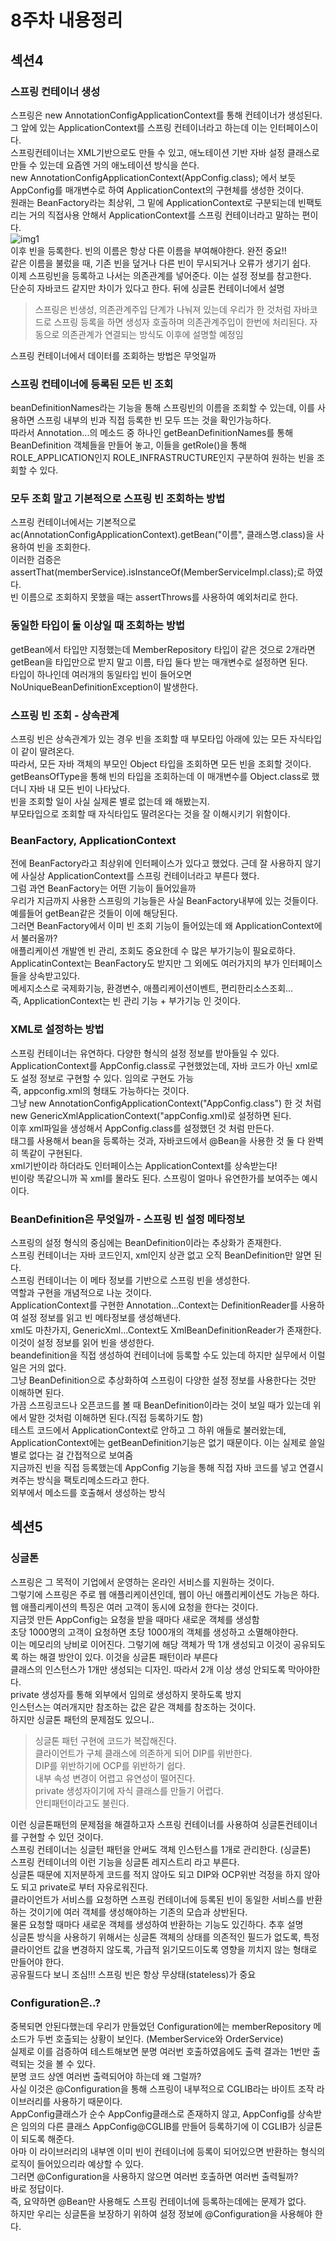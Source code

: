 # 8주차 내용정리  

## 섹션4  
### 스프링 컨테이너 생성  
스프링은 new AnnotationConfigApplicationContext를 통해 컨테이너가 생성된다.  
그 앞에 있는 ApplicationContext를 스프링 컨테이너라고 하는데 이는 인터페이스이다.  
스프링컨테이너는 XML기반으로도 만들 수 있고, 애노테이션 기반 자바 설정 클래스로 만들 수 있는데 요즘엔 거의 애노테이션 방식을 쓴다.  
new AnnotationConfigApplicationContext(AppConfig.class); 에서 보듯  
AppConfig를 매개변수로 하여 ApplicationContext의 구현체를 생성한 것이다.  
원래는 BeanFactory라는 최상위, 그 밑에 ApplicationContext로 구분되는데 빈팩토리는 거의 직접사용 안해서 ApplicationContext를 스프링 컨테이너라고 말하는 편이다.  
![img1](https://user-images.githubusercontent.com/108540812/218229218-b7b597c9-c3fc-4536-ad63-ad55d662686f.png)  
이후 빈을 등록한다. 빈의 이름은 항상 다른 이름을 부여해야한다. 완전 중요!!  
같은 이름을 불렀을 때, 기존 빈을 덮거나 다른 빈이 무시되거나 오류가 생기기 쉽다.  
이제 스프링빈을 등록하고 나서는 의존관계를 넣어준다. 이는 설정 정보를 참고한다.  
단순히 자바코드 같지만 차이가 있다고 한다. 뒤에 싱글톤 컨테이너에서 설명  
> 스프링은 빈생성, 의존관계주입 단계가 나눠져 있는데 우리가 한 것처럼 자바코드로 스프링 등록을 하면 생성자 호출하며 의존관계주입이 한번에 처리된다. 자동으로 의존관계가 연결되는 방식도 이후에 설명할 예정임

스프링 컨테이너에서 데이터를 조회하는 방법은 무엇일까  

### 스프링 컨테이너에 등록된 모든 빈 조회  
beanDefinitionNames라는 기능을 통해 스프링빈의 이름을 조회할 수 있는데, 이를 사용하면 스프링 내부의 빈과 직접 등록한 빈 모두 뜨는 것을 확인가능하다.  
따라서 Annotation...의 메소드 중 하나인 getBeanDefinitionNames를 통해 BeanDefinition 객체들을 만들어 놓고, 이들을 getRole()을 통해 ROLE_APPLICATION인지 ROLE_INFRASTRUCTURE인지 구분하여 원하는 빈을 조회할 수 있다.  

### 모두 조회 말고 기본적으로 스프링 빈 조회하는 방법  
스프링 컨테이너에서는 기본적으로 ac(AnnotationConfigApplicationContext).getBean("이름", 클래스명.class)을 사용하여 빈을 조회한다.  
이러한 검증은 assertThat(memberService).isInstanceOf(MemberServiceImpl.class);로 하였다.  
빈 이름으로 조회하지 못했을 때는 assertThrows를 사용하여 예외처리로 한다.  

### 동일한 타입이 둘 이상일 때 조회하는 방법  
getBean에서 타입만 지정했는데 MemberRepository 타입이 같은 것으로 2개라면  
getBean을 타입만으로 받지 말고 이름, 타입 둘다 받는 매개변수로 설정하면 된다.  
타입이 하나인데 여러개의 동일타입 빈이 들어오면 NoUniqueBeanDefinitionException이 발생한다.  

### 스프링 빈 조회 - 상속관계  
스프링 빈은 상속관계가 있는 경우 빈을 조회할 때 부모타입 아래에 있는 모든 자식타입이 같이 딸려온다.  
따라서, 모든 자바 객체의 부모인 Object 타입을 조회하면 모든 빈을 조회할 것이다.  
getBeansOfType을 통해 빈의 타입을 조회하는데 이 매개변수를 Object.class로 했더니 자바 내 모든 빈이 나타났다.  
빈을 조회할 일이 사실 실제론 별로 없는데 왜 해봤는지.  
부모타입으로 조회할 때 자식타입도 딸려온다는 것을 잘 이해시키기 위함이다.  

### BeanFactory, ApplicationContext  
전에 BeanFactory라고 최상위에 인터페이스가 있다고 했었다. 근데 잘 사용하지 않기에 사실상 ApplicationContext를 스프링 컨테이너라고 부른다 했다.  
그럼 과연 BeanFactory는 어떤 기능이 들어있을까  
우리가 지금까지 사용한 스프링의 기능들은 사실 BeanFactory내부에 있는 것들이다.  
예를들어 getBean같은 것들이 이에 해당된다.  
그러면 BeanFactory에서 이미 빈 조회 기능이 들어있는데 왜 ApplicationContext에서 불러올까?  
애플리케이션 개발엔 빈 관리, 조회도 중요한데 수 많은 부가기능이 필요로하다.  
ApplicatinContext는 BeanFactory도 받지만 그 외에도 여러가지의 부가 인터페이스들을 상속받고있다.  
메세지소스로 국제화기능, 환경변수, 애플리케이션이벤트, 편리한리소스조회...  
즉, ApplicationContext는 빈 관리 기능 + 부가기능 인 것이다.  

### XML로 설정하는 방법  
스프링 컨테이너는 유연하다. 다양한 형식의 설정 정보를 받아들일 수 있다.  
ApplicationContext를 AppConfig.class로 구현했었는데, 자바 코드가 아닌 xml로도 설정 정보로 구현할 수 있다. 임의로 구현도 가능  
즉, appconfig.xml의 형태도 가능하다는 것이다.  
그냥 new AnnotationConfigApplicationContext("AppConfig.class") 한 것 처럼 new GenericXmlApplicationContext("appConfig.xml)로 설정하면 된다.  
이후 xml파일을 생성해서 AppConfig.class를 설정했던 것 처럼 만든다.  
태그를 사용해서 bean을 등록하는 것과, 자바코드에서 @Bean을 사용한 것 둘 다 완벽히 똑같이 구현된다.  
xml기반이라 하더라도 인터페이스는 ApplicationContext를 상속받는다!  
빈이랑 똑같으니까 꼭 xml를 몰라도 된다. 스프링이 얼마나 유연한가를 보여주는 예시이다.  

### BeanDefinition은 무엇일까 - 스프링 빈 설정 메타정보  
스프링의 설정 형식의 중심에는 BeanDefinition이라는 추상화가 존재한다.  
스프링 컨테이너는 자바 코드인지, xml인지 상관 없고 오직 BeanDefinition만 알면 된다.  
스프링 컨테이너는 이 메타 정보를 기반으로 스프링 빈을 생성한다.  
역할과 구현을 개념적으로 나눈 것이다.  
ApplicationContext를 구현한 Annotation...Context는 DefinitionReader를 사용하여 설정 정보를 읽고 빈 메타정보를 생성해낸다.  
xml도 마찬가지, GenericXml...Context도 XmlBeanDefinitionReader가 존재한다. 이것이 설정 정보를 읽어 빈을 생성한다.  
beandefinition을 직접 생성하여 컨테이너에 등록할 수도 있는데 하지만 실무에서 이럴일은 거의 없다.  
그냥 BeanDefinition으로 추상화하여 스프링이 다양한 설정 정보를 사용한다는 것만 이해하면 된다.  
가끔 스프링코드나 오픈코드를 볼 때 BeanDefinition이라는 것이 보일 때가 있는데 위에서 말한 것처럼 이해하면 된다.(직접 등록하기도 함)  
테스트 코드에서 ApplicationContext로 안하고 그 하위 애들로 불러왔는데, ApplicationContext에는 getBeanDefinition기능은 없기 때문이다. 이는 실제로 쓸일 별로 없다는 걸 간접적으로 보여줌  
지금까진 빈을 직접 등록했는데 AppConfig 기능을 통해 직접 자바 코드를 넣고 연결시켜주는 방식을 팩토리메소드라고 한다.  
외부에서 메소드를 호출해서 생성하는 방식  

## 섹션5  
### 싱글톤
스프링은 그 목적이 기업에서 운영하는 온라인 서비스를 지원하는 것이다.  
그렇기에 스프링은 주로 웹 애플리케이션인데, 웹이 아닌 애플리케이션도 가능은 하다.  
웹 애플리케이션의 특징은 여러 고객이 동시에 요청을 한다는 것이다.  
지금껏 만든 AppConfig는 요청을 받을 때마다 새로운 객체를 생성함  
초당 1000명의 고객이 요청하면 초당 1000개의 객체를 생성하고 소멸해야한다.  
이는 메모리의 낭비로 이어진다. 그렇기에 해당 객체가 딱 1개 생성되고 이것이 공유되도록 하는 해결 방안이 있다. 이것을 싱글톤 패턴이라 부른다  
클래스의 인스턴스가 1개만 생성되는 디자인. 따라서 2개 이상 생성 안되도록 막아야한다.  
private 생성자를 통해 외부에서 임의로 생성하지 못하도록 방지  
인스턴스는 여러개지만 참조하는 값은 같은 객체를 참조하는 것이다.  
하지만 싱글톤 패턴의 문제점도 있으니..  
> 싱글톤 패턴 구현에 코드가 복잡해진다.  
클라이언트가 구체 클래스에 의존하게 되어 DIP를 위반한다.  
DIP를 위반하기에 OCP를 위반하기 쉽다.  
내부 속성 변경이 어렵고 유연성이 떨어진다.  
private 생성자이기에 자식 클래스를 만들기 어렵다.  
안티패턴이라고도 불린다.

이런 싱글톤패턴의 문제점을 해결하고자 스프링 컨테이너를 사용하여 싱글톤컨테이너를 구현할 수 있던 것이다.  
스프링 컨테이너는 싱글턴 패턴을 안써도 객체 인스턴스를 1개로 관리한다. (싱글톤)  
스프링 컨테이너의 이런 기능을 싱글톤 레지스트리 라고 부른다.  
싱글톤 때문에 지저분하게 코드를 적지 않아도 되고 DIP와 OCP위반 걱정을 하지 않아도 되고 private로 부터 자유로워진다.  
클라이언트가 서비스를 요청하면 스프링 컨테이너에 등록된 빈이 동일한 서비스를 반환하는 것이기에 여러 객체를 생성해야하는 기존의 모습과 상반된다.  
물론 요청할 때마다 새로운 객체를 생성하여 반환하는 기능도 있긴하다. 추후 설명  
싱글톤 방식을 사용하기 위해서는 싱글톤 객체의 상태를 의존적인 필드가 없도록, 특정 클라이언트 값을 변경하지 않도록, 가급적 읽기모드이도록 영향을 끼치지 않는 형태로 만들어야 한다.  
공유필드다 보니 조심!!! 스프링 빈은 항상 무상태(stateless)가 중요  

### Configuration은..?  
중복되면 안된다했는데 우리가 만들었던 Configuration에는 memberRepository 메소드가 두번 호출되는 상황이 보인다. (MemberService와 OrderService)  
실제로 이를 검증하여 테스트해보면 분명 여러번 호출하였음에도 출력 결과는 1번만 출력되는 것을 볼 수 있다.  
분명 코드 상엔 여러번 출력되어야 하는데 왜 그럴까?  
사실 이것은 @Configuration을 통해 스프링이 내부적으로 CGLIB라는 바이트 조작 라이브러리를 사용하기 때문이다.  
AppConfig클래스가 순수 AppConfig클래스로 존재하지 않고, AppConfig를 상속받은 임의의 다른 클래스 AppConfig@CGLIB를 만들어 등록하기에 이 CGLIB가 싱글톤이 되도록 해준다.  
아마 이 라이브러리의 내부엔 이미 빈이 컨테이너에 등록이 되어있으면 반환하는 형식의 로직이 들어있으리라 예상할 수 있다.  
그러면 @Configuration을 사용하지 않으면 여러번 호출하면 여러번 출력될까?  
바로 정답이다.  
즉, 요약하면 @Bean만 사용해도 스프링 컨테이너에 등록하는데에는 문제가 없다.  
하지만 우리는 싱글톤을 보장하기 위하여 설정 정보에 @Configuration을 사용해야 한다.  
